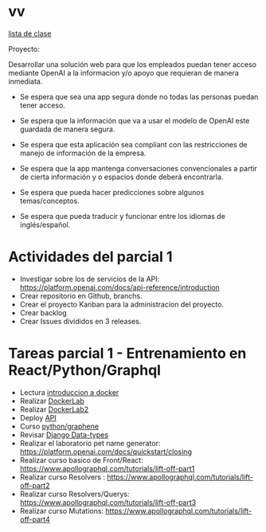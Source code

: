 # vv
[lista de clase](https://docs.google.com/spreadsheets/d/1HNR9-sdOeKoZ2Bn-svX6oppKciXP2zdZ_rTLZVYYZqw/edit?usp=sharing)

Proyecto:


Desarrollar una solución web para que los empleados puedan tener acceso mediante OpenAI a la informacion y/o apoyo que requieran de manera inmediata.

- Se espera que sea una app segura donde no todas las personas puedan tener acceso.
- Se espera que la información que va a usar el modelo de OpenAI este guardada de manera segura.
- Se espera que esta aplicación sea compliant con las restricciones de manejo de información de la empresa.

- Se espera que la app mantenga conversaciones convencionales a partir de cierta información y o espacios donde deberá encontrarla.
- Se espera que pueda hacer predicciones sobre algunos temas/conceptos.
- Se espera que pueda traducir y funcionar entre los idiomas de inglés/español.

# Actividades del parcial 1
- Investigar sobre los de servicios de la API: https://platform.openai.com/docs/api-reference/introduction
- Crear repositorio en Github, branchs.
- Crear el proyecto Kanban para la administracion del proyecto.
- Crear backlog
- Crear Issues divididos en 3 releases.

# Tareas parcial 1 - Entrenamiento en React/Python/Graphql
- Lectura [introduccion a docker](https://github.com/adsoftsito/web/blob/main/w1/docker_intro.pdf)
- Realizar [DockerLab](https://github.com/adsoftsito/web/blob/main/w1/dockerlab.pdf)
- Realizar [DockerLab2](https://github.com/adsoftsito/web/blob/main/w2/dockerlab2.pdf)
- Deploy [API](https://docs.google.com/presentation/d/1dwkslhao4AJfPmMFkTiC-pfJ7FwoWMzu6zw_i59sQGw/edit?usp=sharing)
- Curso [python/graphene](https://www.howtographql.com/graphql-python/0-introduction/)
- Revisar [Django Data-types](https://docs.djangoproject.com/en/4.1/ref/models/fields/#field-types)
- Realizar el laboratorio pet name generator: https://platform.openai.com/docs/quickstart/closing
- Realizar curso basico de Front/React: https://www.apollographql.com/tutorials/lift-off-part1
- Realizar curso Resolvers : https://www.apollographql.com/tutorials/lift-off-part2
- Realizar curso Resolvers/Querys: https://www.apollographql.com/tutorials/lift-off-part3
- Realizar curso Mutations: https://www.apollographql.com/tutorials/lift-off-part4
